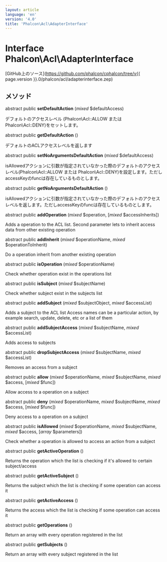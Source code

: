 ```yaml
---
layout: article
language: 'en'
version: '4.0'
title: 'Phalcon\Acl\AdapterInterface'
---
```

# Interface **Phalcon\Acl\AdapterInterface**

[GitHub上のソース](https://github.com/phalcon/cphalcon/tree/v{{ page.version }}.0/phalcon/acl/adapterinterface.zep)

## メソッド

abstract public **setDefaultAction** (*mixed* $defaultAccess)

デフォルトのアクセスレベル (Phalcon\Acl::ALLOW または Phalcon\Acl::DENY)をセットします。

abstract public **getDefaultAction** ()

デフォルトのACLアクセスレベルを返します

abstract public **setNoArgumentsDefaultAction** (*mixed* $defaultAccess)

isAllowedアクションに引数が指定されていなかった際のデフォルトのアクセスレベル(Phalcon\Acl::ALLOW または Phalcon\Acl::DENY)を設定します。ただしaccessKeyのfuncは存在しているものとします。

abstract public **getNoArgumentsDefaultAction** ()

isAllowedアクションに引数が指定されていなかった際のデフォルトのアクセスレベルを返します。ただしaccessKeyのfuncは存在しているものとします。

abstract public **addOperation** (*mixed* $operation, [*mixed* $accessInherits])

Adds a operation to the ACL list. Second parameter lets to inherit access data from other existing operation

abstract public **addInherit** (*mixed* $operationName, *mixed* $operationToInherit)

Do a operation inherit from another existing operation

abstract public **isOperation** (*mixed* $operationName)

Check whether operation exist in the operations list

abstract public **isSubject** (*mixed* $subjectName)

Check whether subject exist in the subjects list

abstract public **addSubject** (*mixed* $subjectObject, *mixed* $accessList)

Adds a subject to the ACL list Access names can be a particular action, by example search, update, delete, etc or a list of them

abstract public **addSubjectAccess** (*mixed* $subjectName, *mixed* $accessList)

Adds access to subjects

abstract public **dropSubjectAccess** (*mixed* $subjectName, *mixed* $accessList)

Removes an access from a subject

abstract public **allow** (*mixed* $operationName, *mixed* $subjectName, *mixed* $access, [*mixed* $func])

Allow access to a operation on a subject

abstract public **deny** (*mixed* $operationName, *mixed* $subjectName, *mixed* $access, [*mixed* $func])

Deny access to a operation on a subject

abstract public **isAllowed** (*mixed* $operationName, *mixed* $subjectName, *mixed* $access, [*array* $parameters])

Check whether a operation is allowed to access an action from a subject

abstract public **getActiveOperation** ()

Returns the operation which the list is checking if it's allowed to certain subject/access

abstract public **getActiveSubject** ()

Returns the subject which the list is checking if some operation can access it

abstract public **getActiveAccess** ()

Returns the access which the list is checking if some operation can access it

abstract public **getOperations** ()

Return an array with every operation registered in the list

abstract public **getSubjects** ()

Return an array with every subject registered in the list